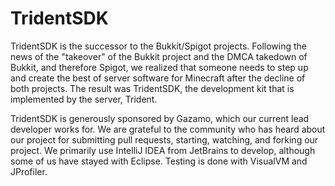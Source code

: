 TridentSDK
=========

TridentSDK is the successor to the Bukkit/Spigot projects. Following the news of the "takeover" of the Bukkit project and the DMCA takedown of Bukkit, and therefore Spigot, we realized that someone needs to step up and create the best of server software for Minecraft after the decline of both projects. The result was TridentSDK, the development kit that is implemented by the server, Trident.

TridentSDK is generously sponsored by Gazamo, which our current lead developer works for. We are grateful to the community who has heard about our project for submitting pull requests, starting, watching, and forking our project. We primarily use IntelliJ IDEA from JetBrains to develop, although some of us have stayed with Eclipse. Testing is done with VisualVM and JProfiler.